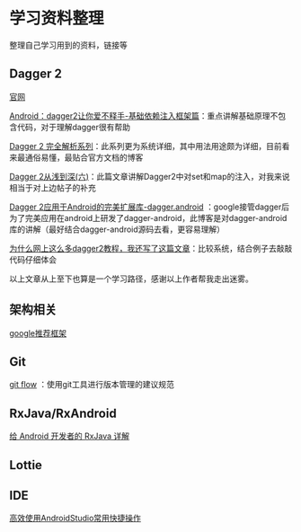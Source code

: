 # 学习资料整理 #
整理自己学习用到的资料，链接等

## Dagger 2 ##

[官网](https://google.github.io/dagger/)

[Android：dagger2让你爱不释手-基础依赖注入框架篇](http://www.jianshu.com/p/cd2c1c9f68d4)：重点讲解基础原理不包含代码，对于理解dagger很有帮助

[Dagger 2 完全解析系列](http://johnnyshieh.me/posts/dagger-basic/)：此系列更为系统详细，其中用法用途颇为详细，目前看来最通俗易懂，最贴合官方文档的博客

[Dagger 2从浅到深(六)](http://blog.csdn.net/io_field/article/details/71170727)：此篇文章讲解Dagger2中对set和map的注入，对我来说相当于对上边帖子的补充

[Dagger 2应用于Android的完美扩展库-dagger.android](http://blog.csdn.net/io_field/article/details/71730248) ：google接管dagger后为了完美应用在android上研发了dagger-android，此博客是对dagger-android库的讲解（最好结合dagger-android源码去看，更容易理解）

[为什么网上这么多dagger2教程，我还写了这篇文章](http://www.open-open.com/lib/view/open1474442495481.html)：比较系统，结合例子去敲敲代码仔细体会

以上文章从上至下也算是一个学习路径，感谢以上作者帮我走出迷雾。


## 架构相关 ##

[google推荐框架](https://github.com/googlesamples/android-architecture)

## Git ##

[git flow](http://www.cnblogs.com/cnblogsfans/p/5075073.html) ：使用git工具进行版本管理的建议规范

## RxJava/RxAndroid ##

[给 Android 开发者的 RxJava 详解](http://gank.io/post/560e15be2dca930e00da1083)

## Lottie ##


## IDE ##

[高效使用AndroidStudio常用快捷操作](http://blog.csdn.net/true100/article/details/53307685)
